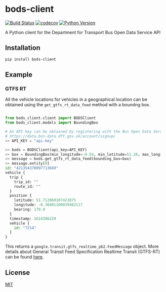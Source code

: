 # bods-client

[![Build Status](https://github.com/ciaranmccormick/python-bods-client/workflows/test/badge.svg?branch=master&event=push)](https://github.com/ciaranmccormick/python-bods-client/actions?query=workflow%3Atest)
[![codecov](https://codecov.io/gh/ciaranmccormick/python-bods-client/branch/master/graph/badge.svg)](https://codecov.io/gh/ciaranmccormick/python-bods-client)
[![Python Version](https://img.shields.io/pypi/pyversions/bods-client.svg)](https://pypi.org/project/bods-client/)

A Python client for the Department for Transport Bus Open Data Service API


## Installation

```bash
pip install bods-client
```


## Example


### GTFS RT

All the vehicle locations for vehicles in a geographical location can be obtained
using the `get_gtfs_rt_data_feed` method with a boundng box.

```python

from bods_client.client import BODSClient
from bods_client.models import BoundingBox

# An API key can be obtained by registering with the Bus Open Data Service
# https://data.bus-data.dft.gov.uk/account/signup/
>> API_KEY = "api-key"

>> bods = BODSClient(api_key=API_KEY)
>> box = BoundingBox(min_longitude=-0.54, min_latitude=51.26, max_longitude=0.27, max_latitide=51.75)
>> message = bods.get_gtfs_rt_data_feed(bounding_box=box)
>> message.entity[0]
id: "421354378097713049"
vehicle {
  trip {
    trip_id: ""
    route_id: ""
  }
  position {
    latitude: 51.712860107421875
    longitude: -0.38401100039482117
    bearing: 170.0
  }
  timestamp: 1614396229
  vehicle {
    id: "7214"
  }
}

```

This returns a `google.transit.gtfs_realtime_pb2.FeedMessage` object. More details about
General Transit Feed Specification Realtime Transit (GTFS-RT) can be found
[here](https://developers.google.com/transit/gtfs-realtime/).


## License

[MIT](https://github.com/ciaran.mccormick/bods-client/blob/master/LICENSE)


